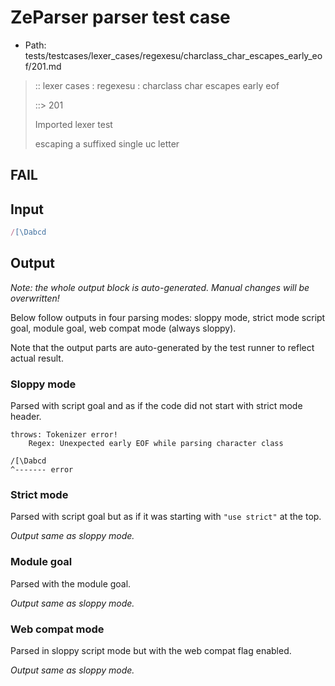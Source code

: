 # ZeParser parser test case

- Path: tests/testcases/lexer_cases/regexesu/charclass_char_escapes_early_eof/201.md

> :: lexer cases : regexesu : charclass char escapes early eof
>
> ::> 201
>
> Imported lexer test
>
> escaping a suffixed single uc letter

## FAIL

## Input

`````js
/[\Dabcd
`````

## Output

_Note: the whole output block is auto-generated. Manual changes will be overwritten!_

Below follow outputs in four parsing modes: sloppy mode, strict mode script goal, module goal, web compat mode (always sloppy).

Note that the output parts are auto-generated by the test runner to reflect actual result.

### Sloppy mode

Parsed with script goal and as if the code did not start with strict mode header.

`````
throws: Tokenizer error!
    Regex: Unexpected early EOF while parsing character class

/[\Dabcd
^------- error
`````

### Strict mode

Parsed with script goal but as if it was starting with `"use strict"` at the top.

_Output same as sloppy mode._

### Module goal

Parsed with the module goal.

_Output same as sloppy mode._

### Web compat mode

Parsed in sloppy script mode but with the web compat flag enabled.

_Output same as sloppy mode._
